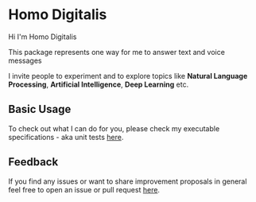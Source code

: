 # Homo Digitalis

Hi I'm Homo Digitalis

This package represents one way for me to answer text and voice messages

I invite people to experiment and to explore topics like **Natural Language Processing**, **Artificial Intelligence**, **Deep Learning** etc.


## Basic Usage
To check out what I can do for you, please check my executable specifications - aka unit tests [here](https://github.com/homo-digitalis/homo-digitalis/blob/master/src/homo-digitalis.spec.ts).
  


## Feedback
If you find any issues or want to share improvement proposals in general feel free to open an issue or pull request [here](https://github.com/homo-digitalis/homo-digitalis).
  
